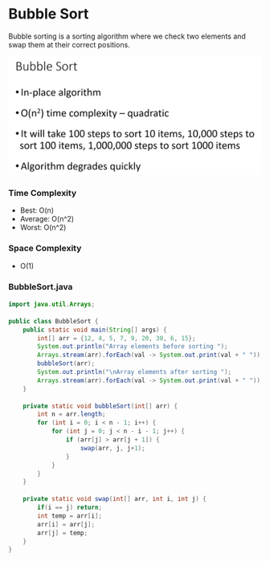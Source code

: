 # Bubble Sort
Bubble sorting is a sorting algorithm where we check two elements and swap them at their correct positions.

!["Bubble Sort"](./images/bubble_sort_algorithm.png)

### Time Complexity

- Best: O(n)
- Average: O(n^2)
- Worst: O(n^2)

### Space Complexity

- O(1)

### BubbleSort.java

```java
import java.util.Arrays;

public class BubbleSort {
    public static void main(String[] args) {
        int[] arr = {12, 4, 5, 7, 9, 20, 30, 6, 15};
        System.out.println("Array elements before sorting ");
        Arrays.stream(arr).forEach(val -> System.out.print(val + " "));
        bubbleSort(arr);
        System.out.println("\nArray elements after sorting ");
        Arrays.stream(arr).forEach(val -> System.out.print(val + " "));
    }

    private static void bubbleSort(int[] arr) {
        int n = arr.length;
        for (int i = 0; i < n - 1; i++) {
            for (int j = 0; j < n - i - 1; j++) {
                if (arr[j] > arr[j + 1]) {
                    swap(arr, j, j+1);
                }
            }
        }
    }

    private static void swap(int[] arr, int i, int j) {
        if(i == j) return;
        int temp = arr[i];
        arr[i] = arr[j];
        arr[j] = temp;
    }
}
```
